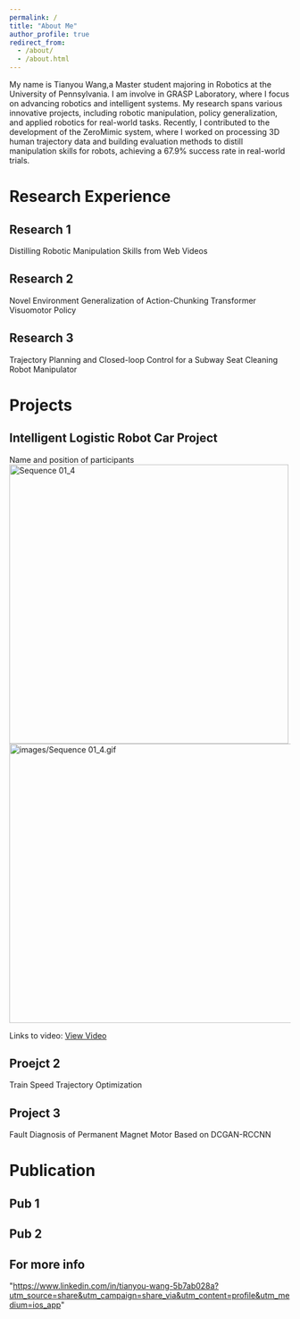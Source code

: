 ```yaml
---
permalink: /
title: "About Me"
author_profile: true
redirect_from: 
  - /about/
  - /about.html
---
```

My name is Tianyou Wang,a Master student majoring in Robotics at the University of Pennsylvania. I am involve in GRASP Laboratory, where I focus on advancing robotics and intelligent systems. My research spans various innovative projects, including robotic manipulation, policy generalization, and applied robotics for real-world tasks. Recently, I contributed to the development of the ZeroMimic system, where I worked on processing 3D human trajectory data and building evaluation methods to distill manipulation skills for robots, achieving a 67.9% success rate in real-world trials.


**Research Experience**
======

Research 1
------
Distilling Robotic Manipulation Skills from Web Videos

Research 2
------
Novel Environment Generalization of Action-Chunking Transformer Visuomotor Policy

Research 3
------
Trajectory Planning and Closed-loop Control for a Subway Seat Cleaning Robot Manipulator

**Projects**
======

Intelligent Logistic Robot Car Project
------
Name and position of participants
<img src="https://github.com/user-attachments/assets/a984b2a8-a3bc-4aba-9a3a-be93a91ef2e4" alt="Sequence 01_4" width="500" height="500">
<img src="./images/Sequence 01_4.gif" alt="images/Sequence 01_4.gif" width="600" height="500" >

Links to video: [View Video](./portfolio/15%202024-11-11%2019.40.00.mp4)

Proejct 2
------
Train Speed Trajectory Optimization

Project 3
------
Fault Diagnosis of Permanent Magnet Motor Based on DCGAN-RCCNN

**Publication**
======

Pub 1
------

Pub 2
------

For more info
------
"https://www.linkedin.com/in/tianyou-wang-5b7ab028a?utm_source=share&utm_campaign=share_via&utm_content=profile&utm_medium=ios_app"
